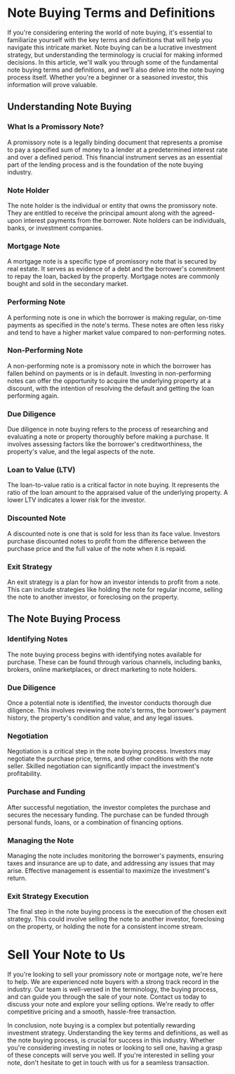 # Note Buying Terms and Definitions

If you're considering entering the world of note buying, it's essential to familiarize yourself with the key terms and definitions that will help you navigate this intricate market. Note buying can be a lucrative investment strategy, but understanding the terminology is crucial for making informed decisions. In this article, we'll walk you through some of the fundamental note buying terms and definitions, and we'll also delve into the note buying process itself. Whether you're a beginner or a seasoned investor, this information will prove valuable.

## Understanding Note Buying

### What Is a Promissory Note?

A promissory note is a legally binding document that represents a promise to pay a specified sum of money to a lender at a predetermined interest rate and over a defined period. This financial instrument serves as an essential part of the lending process and is the foundation of the note buying industry.

### Note Holder

The note holder is the individual or entity that owns the promissory note. They are entitled to receive the principal amount along with the agreed-upon interest payments from the borrower. Note holders can be individuals, banks, or investment companies.

### Mortgage Note

A mortgage note is a specific type of promissory note that is secured by real estate. It serves as evidence of a debt and the borrower's commitment to repay the loan, backed by the property. Mortgage notes are commonly bought and sold in the secondary market.

### Performing Note

A performing note is one in which the borrower is making regular, on-time payments as specified in the note's terms. These notes are often less risky and tend to have a higher market value compared to non-performing notes.

### Non-Performing Note

A non-performing note is a promissory note in which the borrower has fallen behind on payments or is in default. Investing in non-performing notes can offer the opportunity to acquire the underlying property at a discount, with the intention of resolving the default and getting the loan performing again.

### Due Diligence

Due diligence in note buying refers to the process of researching and evaluating a note or property thoroughly before making a purchase. It involves assessing factors like the borrower's creditworthiness, the property's value, and the legal aspects of the note.

### Loan to Value (LTV)

The loan-to-value ratio is a critical factor in note buying. It represents the ratio of the loan amount to the appraised value of the underlying property. A lower LTV indicates a lower risk for the investor.

### Discounted Note

A discounted note is one that is sold for less than its face value. Investors purchase discounted notes to profit from the difference between the purchase price and the full value of the note when it is repaid.

### Exit Strategy

An exit strategy is a plan for how an investor intends to profit from a note. This can include strategies like holding the note for regular income, selling the note to another investor, or foreclosing on the property.

## The Note Buying Process

### Identifying Notes

The note buying process begins with identifying notes available for purchase. These can be found through various channels, including banks, brokers, online marketplaces, or direct marketing to note holders.

### Due Diligence

Once a potential note is identified, the investor conducts thorough due diligence. This involves reviewing the note's terms, the borrower's payment history, the property's condition and value, and any legal issues.

### Negotiation

Negotiation is a critical step in the note buying process. Investors may negotiate the purchase price, terms, and other conditions with the note seller. Skilled negotiation can significantly impact the investment's profitability.

### Purchase and Funding

After successful negotiation, the investor completes the purchase and secures the necessary funding. The purchase can be funded through personal funds, loans, or a combination of financing options.

### Managing the Note

Managing the note includes monitoring the borrower's payments, ensuring taxes and insurance are up to date, and addressing any issues that may arise. Effective management is essential to maximize the investment's return.

### Exit Strategy Execution

The final step in the note buying process is the execution of the chosen exit strategy. This could involve selling the note to another investor, foreclosing on the property, or holding the note for a consistent income stream.

# Sell Your Note to Us

If you're looking to sell your promissory note or mortgage note, we're here to help. We are experienced note buyers with a strong track record in the industry. Our team is well-versed in the terminology, the buying process, and can guide you through the sale of your note. Contact us today to discuss your note and explore your selling options. We're ready to offer competitive pricing and a smooth, hassle-free transaction.

In conclusion, note buying is a complex but potentially rewarding investment strategy. Understanding the key terms and definitions, as well as the note buying process, is crucial for success in this industry. Whether you're considering investing in notes or looking to sell one, having a grasp of these concepts will serve you well. If you're interested in selling your note, don't hesitate to get in touch with us for a seamless transaction.